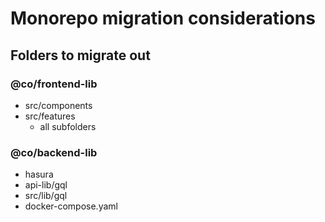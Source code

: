 # Monorepo migration considerations

## Folders to migrate out

### @co/frontend-lib

- src/components
- src/features
  - all subfolders

### @co/backend-lib

- hasura
- api-lib/gql
- src/lib/gql
- docker-compose.yaml
